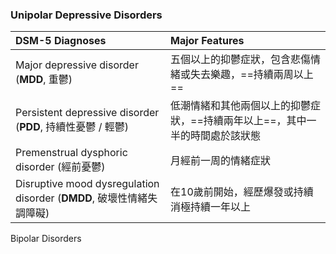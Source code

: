 ### Unipolar Depressive Disorders
DSM-5 Diagnoses |Major Features
:--|:--
Major depressive disorder (__MDD__, 重鬱)|五個以上的抑鬱症狀，包含悲傷情緒或失去樂趣，==持續兩周以上==
Persistent depressive disorder (__PDD__, 持續性憂鬱 / 輕鬱) | 低潮情緒和其他兩個以上的抑鬱症狀，==持續兩年以上==，其中一半的時間處於該狀態
Premenstrual dysphoric disorder (經前憂鬱)| 月經前一周的情緒症狀
Disruptive mood dysregulation disorder (__DMDD__, 破壞性情緒失調障礙) |在10歲前開始，經歷爆發或持續消極持續一年以上

Bipolar Disorders